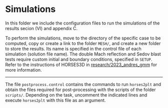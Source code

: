 # Simulations

In this folder we include the configuration files to run the simulations of the results secion (VI)
and appendix C.

To perform the simulations, move to the directory of the specific case to be computed, copy or
create a link to the folder `MESH/`, and create a new folder to store the results. Its name is
specified in the control file of each simulation (solution file name). The double Mach reflection
and Sedov blast tests require custom initial and boundary conditions, specified in `SETUP`. Refer
to the instructions of HORSES3D in
[research/2023_andres_gmm](https://github.com/loganoz/horses3d/tree/research/2023_andres_gmm) for
more information.

---

The file `postprocess.control` contains the commands to run `horses2plt` and obtain the files
required for post-processing with the scripts of the folder `scripts/`. Depending on the task,
uncomment the indicated lines and execute `horses2plt` with this file as an argument.
